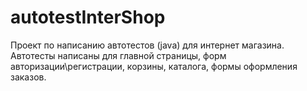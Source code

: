 # autotestInterShop
Проект по написанию автотестов (java) для интернет магазина. Автотесты написаны для главной страницы, форм авторизации\регистрации, корзины, каталога, формы оформления заказов.
